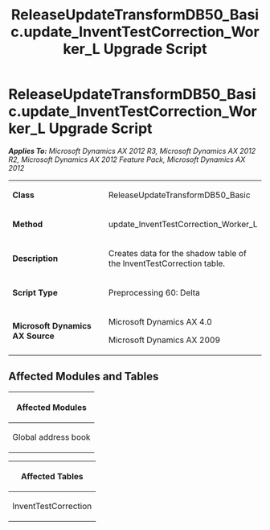 ﻿---
title: ReleaseUpdateTransformDB50_Basic.update_InventTestCorrection_Worker_L Upgrade Script
TOCTitle: ReleaseUpdateTransformDB50_Basic.update_InventTestCorrection_Worker_L Upgrade Script
ms:assetid: e5c9a46f-1906-2e1e-e268-0331109adc6c
ms:mtpsurl: https://msdn.microsoft.com/en-us/library/JJ719763(v=AX.60)
ms:contentKeyID: 49711837
ms.date: 05/18/2015
mtps_version: v=AX.60
---

# ReleaseUpdateTransformDB50\_Basic.update\_InventTestCorrection\_Worker\_L Upgrade Script 


_**Applies To:** Microsoft Dynamics AX 2012 R3, Microsoft Dynamics AX 2012 R2, Microsoft Dynamics AX 2012 Feature Pack, Microsoft Dynamics AX 2012_

<table>
<colgroup>
<col style="width: 50%" />
<col style="width: 50%" />
</colgroup>
<tbody>
<tr class="odd">
<td><p><strong>Class</strong></p></td>
<td><p>ReleaseUpdateTransformDB50_Basic</p></td>
</tr>
<tr class="even">
<td><p><strong>Method</strong></p></td>
<td><p>update_InventTestCorrection_Worker_L</p></td>
</tr>
<tr class="odd">
<td><p><strong>Description</strong></p></td>
<td><p>Creates data for the shadow table of the InventTestCorrection table.</p></td>
</tr>
<tr class="even">
<td><p><strong>Script Type</strong></p></td>
<td><p>Preprocessing 60: Delta</p></td>
</tr>
<tr class="odd">
<td><p><strong>Microsoft Dynamics AX Source</strong></p></td>
<td><p>Microsoft Dynamics AX 4.0</p>
<p>Microsoft Dynamics AX 2009</p></td>
</tr>
</tbody>
</table>


## Affected Modules and Tables

<table>
<colgroup>
<col style="width: 100%" />
</colgroup>
<thead>
<tr class="header">
<th><p>Affected Modules</p></th>
</tr>
</thead>
<tbody>
<tr class="odd">
<td><p>Global address book</p></td>
</tr>
</tbody>
</table>


<table>
<colgroup>
<col style="width: 100%" />
</colgroup>
<thead>
<tr class="header">
<th><p>Affected Tables</p></th>
</tr>
</thead>
<tbody>
<tr class="odd">
<td><p>InventTestCorrection</p></td>
</tr>
</tbody>
</table>

  


